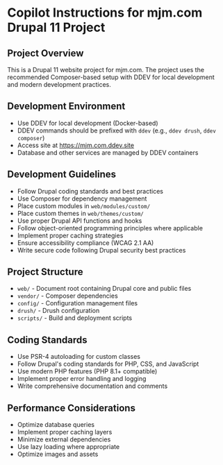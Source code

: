 # Copilot Instructions for mjm.com Drupal 11 Project

<!-- Use this file to provide workspace-specific custom instructions to Copilot. For more details, visit https://code.visualstudio.com/docs/copilot/copilot-customization#_use-a-githubcopilotinstructionsmd-file -->

## Project Overview
This is a Drupal 11 website project for mjm.com. The project uses the recommended Composer-based setup with DDEV for local development and modern development practices.

## Development Environment
- Use DDEV for local development (Docker-based)
- DDEV commands should be prefixed with `ddev` (e.g., `ddev drush`, `ddev composer`)
- Access site at https://mjm.com.ddev.site
- Database and other services are managed by DDEV containers

## Development Guidelines
- Follow Drupal coding standards and best practices
- Use Composer for dependency management
- Place custom modules in `web/modules/custom/`
- Place custom themes in `web/themes/custom/`
- Use proper Drupal API functions and hooks
- Follow object-oriented programming principles where applicable
- Implement proper caching strategies
- Ensure accessibility compliance (WCAG 2.1 AA)
- Write secure code following Drupal security best practices

## Project Structure
- `web/` - Document root containing Drupal core and public files
- `vendor/` - Composer dependencies
- `config/` - Configuration management files
- `drush/` - Drush configuration
- `scripts/` - Build and deployment scripts

## Coding Standards
- Use PSR-4 autoloading for custom classes
- Follow Drupal's coding standards for PHP, CSS, and JavaScript
- Use modern PHP features (PHP 8.1+ compatible)
- Implement proper error handling and logging
- Write comprehensive documentation and comments

## Performance Considerations
- Optimize database queries
- Implement proper caching layers
- Minimize external dependencies
- Use lazy loading where appropriate
- Optimize images and assets
